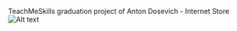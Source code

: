 TeachMeSkills graduation project of Anton Dosevich - Internet Store
![Alt text](/relative/path/to/img.jpg?raw=true "Optional Title")